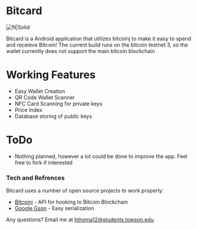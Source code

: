 # Bitcard

![N|Solid](https://i.imgur.com/z8vgVcf.png)

Bitcard is a Android application that utilizes bitcoinj to make it easy to spend and receieve Bitcoin! 
The current build runs on the bitcoin testnet 3, so the wallet currently does not support the main bitcoin blockchain

# Working Features
  - Easy Wallet Creation
  - QR Code Wallet Scanner
  - NFC Card Scanning for private keys
  - Price Index
  - Database storing of public keys

# ToDo

  - Nothing planned, however a lot could be done to improve the app. Feel free to fork if interested



### Tech and Refrences 

Bitcard uses a number of open source projects to work properly:

* [Bitcoinj](https://bitcoinj.github.io/) - API for hooking to Bitcoin Blockchain
* [Google Gson](https://github.com/google/gson) - Easy serialization

Any questions? Email me at hthoma12@students.towson.edu




